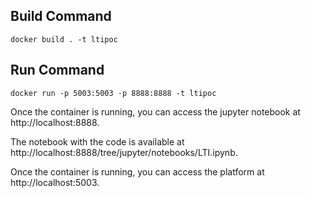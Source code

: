 ## Build Command
```
docker build . -t ltipoc
```

## Run Command
```
docker run -p 5003:5003 -p 8888:8888 -t ltipoc
```


Once the container is running, you can access the jupyter notebook at http://localhost:8888.

The notebook with the code is available at http://localhost:8888/tree/jupyter/notebooks/LTI.ipynb.


Once the container is running, you can access the platform at http://localhost:5003.
